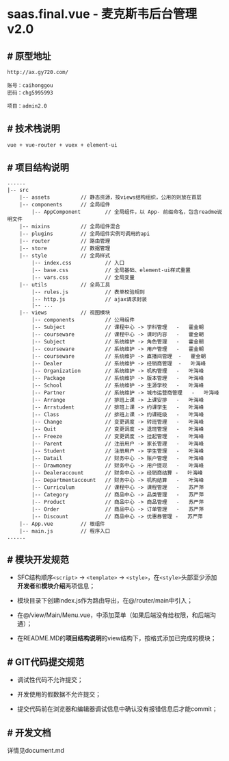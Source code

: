 # saas.final.vue - 麦克斯韦后台管理v2.0

## # 原型地址

```text
http://ax.gy720.com/

账号：caihonggou
密码：chg5995993

项目：admin2.0
```

## # 技术栈说明

```text
vue + vue-router + vuex + element-ui
```

## # 项目结构说明

```text
······
|-- src
    |-- assets          // 静态资源，按views结构组织，公用的则放在首层
    |-- components      // 全局组件
        |-- AppComponent        // 全局组件，以 App- 前缀命名，包含readme说明文件
    |-- mixins          // 全局组件混合
    |-- plugins         // 全局组件实例可调用的api
    |-- router          // 路由管理
    |-- store           // 数据管理
    |-- style           // 全局样式
        |-- index.css           // 入口
        |-- base.css            // 全局基础、element-ui样式重置
        |-- vars.css            // 全局变量
    |-- utils           // 全局工具
        |-- rules.js            // 表单校验规则
        |-- http.js             // ajax请求封装
        |-- ...
    |-- views           // 视图模块
        |-- components          // 公用组件
        |-- Subject             // 课程中心 -> 学科管理   -   霍金朝
        |-- courseware          // 课程中心 -> 课时内容   -   霍金朝
        |-- Subject             // 系统维护 -> 角色管理   -   霍金朝
        |-- courseware          // 系统维护 -> 用户管理   -   霍金朝
        |-- courseware          // 系统维护 -> 直播间管理  -   霍金朝
        |-- Dealer              // 系统维护 -> 经销商管理  -   叶海峰
        |-- Organization        // 系统维护 -> 机构管理   -   叶海峰
        |-- Package             // 系统维护 -> 版本管理   -   叶海峰
        |-- School              // 系统维护 -> 生源学校   -   叶海峰
        |-- Partner             // 系统维护 -> 城市运营商管理   -   叶海峰
        |-- Arrange             // 排班上课 -> 上课安排   -   叶海峰
        |-- Arrstudent          // 排班上课 -> 约课学生   -   叶海峰
        |-- Class               // 排班上课 -> 约课班级   -   叶海峰
        |-- Change              // 变更调度 -> 转班管理   -   叶海峰
        |-- Quit                // 变更调度 -> 退班管理   -   叶海峰
        |-- Freeze              // 变更调度 -> 挂起管理   -   叶海峰
        |-- Parent              // 注册用户 -> 家长管理   -   叶海峰
        |-- Student             // 注册用户 -> 学生管理   -   叶海峰
        |-- Datail              // 财务中心 -> 账户管理   -   叶海峰
        |-- Drawmoney           // 财务中心 -> 用户提现   -   叶海峰
        |-- Dealeraccount       // 财务中心 -> 经销商结算 -   叶海峰
        |-- Departmentaccount   // 财务中心 -> 机构结算   -   叶海峰
        |-- Curriculum          // 课程中心 -> 课程管理   -   苏严萍
        |-- Category            // 商品中心 -> 品类管理   -   苏严萍
        |-- Product             // 商品中心 -> 商品管理   -   苏严萍
        |-- Order               // 商品中心 -> 订单管理   -   苏严萍
        |-- Discount            // 商品中心 -> 优惠券管理 -   苏严萍
    |-- App.vue         // 根组件
    |-- main.js         // 程序入口
......
```

## # 模块开发规范

- SFC结构顺序`<script>` -> `<template>` -> `<style>`，在`<style>`头部至少添加**开发者**和**模块介绍**两项信息；

- 模块目录下创建index.js作为路由导出，在@/router/main中引入；

- 在@/view/Main/Menu.vue，中添加菜单（如果后端没有给权限，和后端沟通）；

- 在README.MD的**项目结构说明**的view结构下，按格式添加已完成的模块；

## # GIT代码提交规范

- 调试性代码不允许提交；

- 开发使用的假数据不允许提交；

- 提交代码前在浏览器和编辑器调试信息中确认没有报错信息后才能commit；

## # 开发文档

详情见document.md
